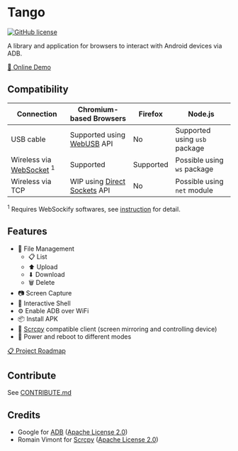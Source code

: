# Tango

[![GitHub license](https://img.shields.io/github/license/yume-chan/ya-webadb)](https://github.com/yume-chan/ya-webadb/blob/main/LICENSE)

A library and application for browsers to interact with Android devices via ADB.

[🚀 Online Demo](https://mohitburkule.github.io/webadb_plus)

## Compatibility

| Connection                            | Chromium-based Browsers        | Firefox   | Node.js                       |
| ------------------------------------- | ------------------------------ | --------- | ----------------------------- |
| USB cable                             | Supported using [WebUSB] API   | No        | Supported using `usb` package |
| Wireless via [WebSocket] <sup>1</sup> | Supported                      | Supported | Possible using `ws` package   |
| Wireless via TCP                      | WIP using [Direct Sockets] API | No        | Possible using `net` module   |

[webusb]: https://wicg.github.io/webusb/
[websocket]: https://websockets.spec.whatwg.org/
[direct sockets]: https://wicg.github.io/direct-sockets/

<sup>1</sup> Requires WebSockify softwares, see [instruction](https://github.com/yume-chan/ya-webadb/discussions/245#discussioncomment-384030) for detail.

## Features

-   📁 File Management
    -   📋 List
    -   ⬆ Upload
    -   ⬇ Download
    -   🗑 Delete
-   📷 Screen Capture
-   📜 Interactive Shell
-   ⚙ Enable ADB over WiFi
-   📦 Install APK
-   🎥 [Scrcpy](https://github.com/Genymobile/scrcpy) compatible client (screen mirroring and controlling device)
-   🔌 Power and reboot to different modes

[📋 Project Roadmap](https://github.com/yume-chan/ya-webadb/issues/348)

## Contribute

See [CONTRIBUTE.md](./CONTRIBUTE.md)

## Credits

-   Google for [ADB](https://android.googlesource.com/platform/packages/modules/adb) ([Apache License 2.0](./adb.NOTICE))
-   Romain Vimont for [Scrcpy](https://github.com/Genymobile/scrcpy) ([Apache License 2.0](https://github.com/Genymobile/scrcpy/blob/master/LICENSE))
